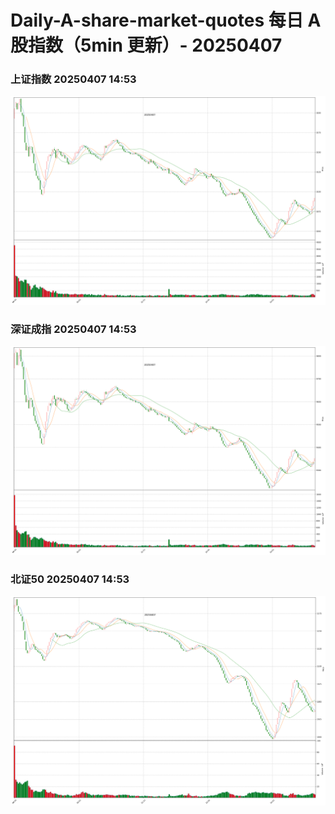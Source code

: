 
# Daily-A-share-market-quotes 每日 A 股指数（5min 更新）- 20250407

### 上证指数 20250407 14:53
![](./fig/2025/4/20250407-sh000001.png)

### 深证成指 20250407 14:53
![](./fig/2025/4/20250407-sz399001.png)

### 北证50 20250407 14:53
![](./fig/2025/4/20250407-bj899050.png)
